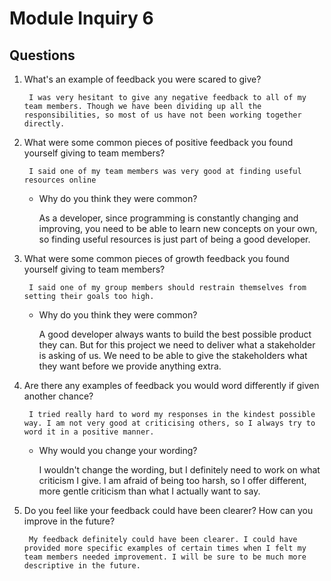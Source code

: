 # Module Inquiry 6

## Questions

1. What's an example of feedback you were scared to give?

        I was very hesitant to give any negative feedback to all of my team members. Though we have been dividing up all the responsibilities, so most of us have not been working together directly.


2. What were some common pieces of positive feedback you found yourself giving to team members?

        I said one of my team members was very good at finding useful resources online

    - Why do you think they were common?
        
        As a developer, since programming is constantly changing and improving, you need to be able to learn new concepts on your own, so finding useful resources is just part of being a good developer.


3. What were some common pieces of growth feedback you found yourself giving to team members?

        I said one of my group members should restrain themselves from setting their goals too high.

    - Why do you think they were common?

        A good developer always wants to build the best possible product they can. But for this project we need to deliver what a stakeholder is asking of us. We need to be able to give the stakeholders what they want before we provide anything extra. 


4. Are there any examples of feedback you would word differently if given another chance?

        I tried really hard to word my responses in the kindest possible way. I am not very good at criticising others, so I always try to word it in a positive manner.

    - Why would you change your wording?

        I wouldn't change the wording, but I definitely need to work on what criticism I give. I am afraid of being too harsh, so I offer different, more gentle criticism than what I actually want to say. 

5. Do you feel like your feedback could have been clearer? How can you improve in the future?

        My feedback definitely could have been clearer. I could have provided more specific examples of certain times when I felt my team members needed improvement. I will be sure to be much more descriptive in the future.
